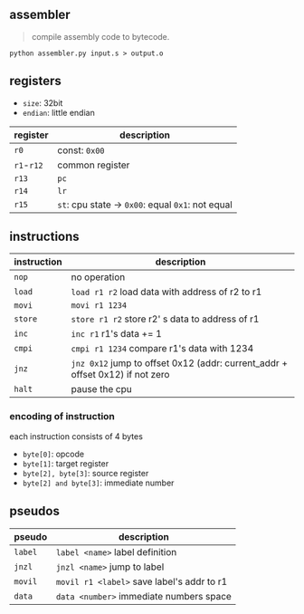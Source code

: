 ## assembler

> compile assembly code to bytecode.

`python assembler.py input.s > output.o`

## registers

- `size`: 32bit
- `endian`: little endian

| register   | description                                        |
| ---------- | -------------------------------------------------- |
| `r0`       | const: `0x00`                                      |
| `r1`-`r12` | common register                                    |
| `r13`      | `pc`                                               |
| `r14`      | `lr`                                               |
| `r15`      | `st`: cpu state  -> `0x00`: equal `0x1`: not equal |

## instructions

| instruction | description                                                  |
| ----------- | ------------------------------------------------------------ |
| `nop`       | no operation                                                 |
| `load`      | `load r1 r2` load data with address of r2 to r1              |
| `movi`      | `movi r1 1234`                                               |
| `store`     | `store r1 r2` store r2' s data to address of r1              |
| `inc`       | `inc r1` r1's data += 1                                      |
| `cmpi`      | `cmpi r1 1234` compare r1's data with 1234                   |
| `jnz`       | `jnz 0x12` jump to offset 0x12 (addr: current_addr + offset 0x12) if not zero |
| `halt`      | pause the cpu                                                |

### encoding of instruction

each instruction consists of 4 bytes

- `byte[0]`: opcode
- `byte[1]`: target register
- `byte[2], byte[3]`: source register
- `byte[2] and byte[3]`: immediate number

## pseudos

| pseudo  | description                                 |
| ------- | ------------------------------------------- |
| `label` | `label <name>` label definition             |
| `jnzl`  | `jnzl <name>` jump to label                 |
| `movil` | `movil r1 <label>`  save label's addr to r1 |
| `data`  | `data <number>` immediate numbers space     |